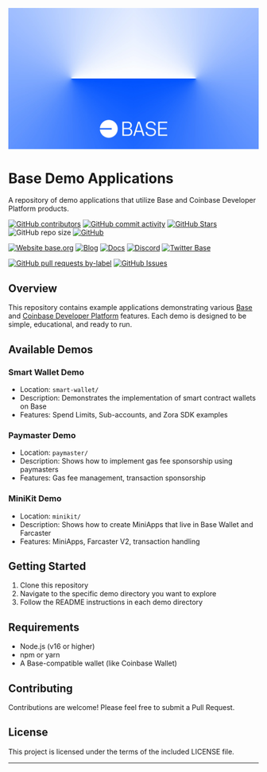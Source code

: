 ![Base](logo.webp)

# Base Demo Applications

A repository of demo applications that utilize Base and Coinbase Developer Platform products.

<!-- Badge row 1 - status -->

[![GitHub contributors](https://img.shields.io/github/contributors/base/demos)](https://github.com/base/demos/graphs/contributors)
[![GitHub commit activity](https://img.shields.io/github/commit-activity/w/base/demos)](https://github.com/base/demos/graphs/contributors)
[![GitHub Stars](https://img.shields.io/github/stars/base/demos.svg)](https://github.com/base/demos/stargazers)
![GitHub repo size](https://img.shields.io/github/repo-size/base/demos)
[![GitHub](https://img.shields.io/github/license/base/demos?color=blue)](https://github.com/base/demos/blob/master/LICENSE.md)

<!-- Badge row 2 - links and profiles -->

[![Website base.org](https://img.shields.io/website-up-down-green-red/https/base.org.svg)](https://base.org)
[![Blog](https://img.shields.io/badge/blog-up-green)](https://base.mirror.xyz/)
[![Docs](https://img.shields.io/badge/docs-up-green)](https://docs.base.org/)
[![Discord](https://img.shields.io/discord/1067165013397213286?label=discord)](https://base.org/discord)
[![Twitter Base](https://img.shields.io/twitter/follow/Base?style=social)](https://twitter.com/Base)

<!-- Badge row 3 - detailed status -->

[![GitHub pull requests by-label](https://img.shields.io/github/issues-pr-raw/base/demos)](https://github.com/base/demos/pulls)
[![GitHub Issues](https://img.shields.io/github/issues-raw/base/demos.svg)](https://github.com/base/demos/issues)

## Overview

This repository contains example applications demonstrating various [Base] and [Coinbase Developer Platform] features. Each demo is designed to be simple, educational, and ready to run.

## Available Demos

### Smart Wallet Demo

- Location: `smart-wallet/`
- Description: Demonstrates the implementation of smart contract wallets on Base
- Features: Spend Limits, Sub-accounts, and Zora SDK examples

### Paymaster Demo

- Location: `paymaster/`
- Description: Shows how to implement gas fee sponsorship using paymasters
- Features: Gas fee management, transaction sponsorship

### MiniKit Demo

- Location: `minikit/`
- Description: Shows how to create MiniApps that live in Base Wallet and Farcaster
- Features: MiniApps, Farcaster V2, transaction handling

## Getting Started

1. Clone this repository
2. Navigate to the specific demo directory you want to explore
3. Follow the README instructions in each demo directory

## Requirements

- Node.js (v16 or higher)
- npm or yarn
- A Base-compatible wallet (like Coinbase Wallet)

## Contributing

Contributions are welcome! Please feel free to submit a Pull Request.

## License

This project is licensed under the terms of the included LICENSE file.

---

[Coinbase Developer Platform]: https://portal.cdp.coinbase.com/
[Base]: https://base.org
